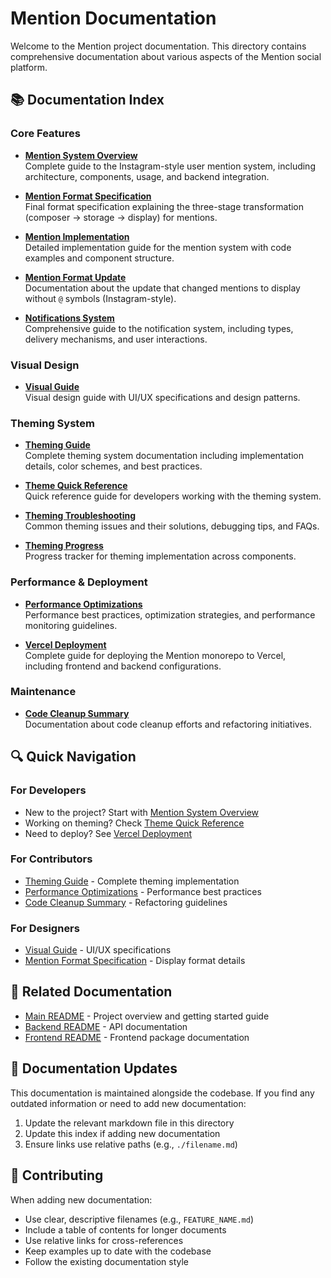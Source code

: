 # Mention Documentation

Welcome to the Mention project documentation. This directory contains comprehensive documentation about various aspects of the Mention social platform.

## 📚 Documentation Index

### Core Features

- **[Mention System Overview](./MENTION_SYSTEM_README.md)**  
  Complete guide to the Instagram-style user mention system, including architecture, components, usage, and backend integration.

- **[Mention Format Specification](./MENTION_FORMAT_FINAL.md)**  
  Final format specification explaining the three-stage transformation (composer → storage → display) for mentions.

- **[Mention Implementation](./MENTION_IMPLEMENTATION_COMPLETE.md)**  
  Detailed implementation guide for the mention system with code examples and component structure.

- **[Mention Format Update](./MENTION_FORMAT_UPDATE.md)**  
  Documentation about the update that changed mentions to display without `@` symbols (Instagram-style).

- **[Notifications System](./MENTION_NOTIFICATIONS.md)**  
  Comprehensive guide to the notification system, including types, delivery mechanisms, and user interactions.

### Visual Design

- **[Visual Guide](./MENTION_VISUAL_GUIDE.md)**  
  Visual design guide with UI/UX specifications and design patterns.

### Theming System

- **[Theming Guide](./THEMING_REFACTOR_SUMMARY.md)**  
  Complete theming system documentation including implementation details, color schemes, and best practices.

- **[Theme Quick Reference](./THEME_QUICK_REFERENCE.md)**  
  Quick reference guide for developers working with the theming system.

- **[Theming Troubleshooting](./THEMING_TROUBLESHOOTING.md)**  
  Common theming issues and their solutions, debugging tips, and FAQs.

- **[Theming Progress](./THEMING_PROGRESS.md)**  
  Progress tracker for theming implementation across components.

### Performance & Deployment

- **[Performance Optimizations](./PERFORMANCE_OPTIMIZATIONS.md)**  
  Performance best practices, optimization strategies, and performance monitoring guidelines.

- **[Vercel Deployment](./VERCEL_DEPLOYMENT.md)**  
  Complete guide for deploying the Mention monorepo to Vercel, including frontend and backend configurations.

### Maintenance

- **[Code Cleanup Summary](./CODE_CLEANUP_SUMMARY.md)**  
  Documentation about code cleanup efforts and refactoring initiatives.

## 🔍 Quick Navigation

### For Developers
- New to the project? Start with [Mention System Overview](./MENTION_SYSTEM_README.md)
- Working on theming? Check [Theme Quick Reference](./THEME_QUICK_REFERENCE.md)
- Need to deploy? See [Vercel Deployment](./VERCEL_DEPLOYMENT.md)

### For Contributors
- [Theming Guide](./THEMING_REFACTOR_SUMMARY.md) - Complete theming implementation
- [Performance Optimizations](./PERFORMANCE_OPTIMIZATIONS.md) - Performance best practices
- [Code Cleanup Summary](./CODE_CLEANUP_SUMMARY.md) - Refactoring guidelines

### For Designers
- [Visual Guide](./MENTION_VISUAL_GUIDE.md) - UI/UX specifications
- [Mention Format Specification](./MENTION_FORMAT_FINAL.md) - Display format details

## 📖 Related Documentation

- [Main README](../README.md) - Project overview and getting started guide
- [Backend README](../packages/backend/README.md) - API documentation
- [Frontend README](../packages/frontend/README.md) - Frontend package documentation

## 🔄 Documentation Updates

This documentation is maintained alongside the codebase. If you find any outdated information or need to add new documentation:

1. Update the relevant markdown file in this directory
2. Update this index if adding new documentation
3. Ensure links use relative paths (e.g., `./filename.md`)

## 📝 Contributing

When adding new documentation:
- Use clear, descriptive filenames (e.g., `FEATURE_NAME.md`)
- Include a table of contents for longer documents
- Use relative links for cross-references
- Keep examples up to date with the codebase
- Follow the existing documentation style

